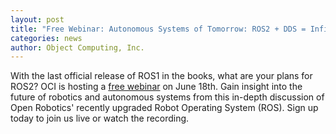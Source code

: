 ```yaml
---
layout: post
title: "Free Webinar: Autonomous Systems of Tomorrow: ROS2 + DDS = Infinite Possibilities"
categories: news
author: Object Computing, Inc.
---
```


With the last official release of ROS1 in the books, what are your plans for ROS2? OCI is hosting a [free webinar](https://objectcomputing.com/products/opendds/resources/ros2-dds-autonomous-systems-of-tomorrow) on June 18th. Gain insight into the future of robotics and autonomous systems from this in-depth discussion of Open Robotics' recently upgraded Robot Operating System (ROS). Sign up today to join us live or watch the recording.
